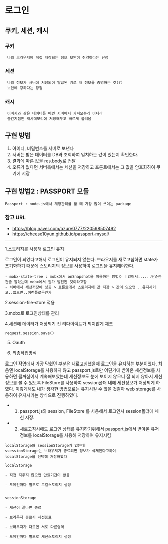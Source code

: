 # 로그인
## 쿠키, 세션, 캐시
### 쿠키
~~~
 나의 브라우저에 직접 저장되는 정보 보안이 취약하다는 단점
~~~

### 세션
~~~
 나의 정보가 서버에 저장되어 발급된 키로 내 정보를 증명하는 것(?)
 보안에 강하다는 장점
~~~

### 캐시
~~~
 이미지와 같은 데이터를 매번 서버에서 가져오는게 아니라
 중간지점인 캐시메모리에 저장해두고 빠르게 불러옴
~~~


## 구현 방법

1. 아이디, 비밀번호를 서버로 보낸다
2. 서버는 받은 데이터를 DB와 조회하여 일치하는 값이 있는지 확인한다.
3. 결과에 따른 값을 res.body로 전달 
4. 오류가 없다면 서버측에서는 세션을 저장하고 프론트에서는 그 값을 암호화하여 쿠키에 저장

## 구현 방법2 : PASSPORT 모듈
```
Passport : node.js에서 계정관리를 할 때 가장 많이 쓰이는 package

```
### 참고 URL
 - https://blog.naver.com/azure0777/220598507492
 - https://cheese10yun.github.io/passport-mysql/

----


1.스토리지를 사용해 로그인 유지

로그인이 되었다고해서 로그인이 유지되지 않는다.
브라우저를 새로고침하면 state가 초기화하기 때문에
스토리지의 정보를 사용하여 로그인을 유지해야한다. 
~~~
- mobx-state-tree : mobx에서 onSnapshot을 이용하는 방법ㅇ ㅣ있어서......단순한건줄 알았는데 mobx에서 뭔가 발전된 것이라고함
- 서버에서 세션저장에 성공 > 프론트에서 스토리지에 값 저장 > 값이 있으면 ..유지시키고..없으면..이런플로우인가
~~~

2.session-file-store 적용

3.mobx로 로그인상태를 관리

4.세션에 데이터가 저장되기 전 리다이렉트가 되지않게 체크

 `request.session.save()`

5. Oauth


6. 최종작업방식

 로그인 작업에서 가장 막혔던 부분은 새로고침했을때 로그인을 유지하는 부분이었다.
 처음엔 localStorage를 사용하지 않고 passport.js로만 어딘가에 받아온 세션정보를 사용하면 될까싶어서 계속해보았는데 세션정보도 눈에 보이지 않으니 잘 되지 않아서 세션 정보를 볼 수 있도록 FileStore를 사용하여 session폴더 내에 세션정보가 저장되게 하였다. 이렇게해도 내가 생각한 방법으로는 유지시킬 수 없을 것같아 web storage를 사용하여 유지시키는 방식으로 진행하였다.

  - 1. passport.js와 session, FileStore 를 사용해서 로그인시 session폴더에 세션 저장.
  - 2. 새로고침시에도 로그인 상태를 유지하기위해서 passport.js에서 받아온 유저 정보를 localStorage를 사용해 저장하여 유지시킴

  ```
  localStorage와 sessionStorage가 있는데
  ssessionStorage는 브라우저가 종료되면 정보가 삭제된다고하여
  localStorage를 선택해 저장하였다

localStorage 

- 직접 지우지 않으면 만료기간이 없음

- 도메인마다 별도로 로컬스토리지 생성


sessionStorage

- 세션이 끝나면 종료

- 브라우저 종료시 세션종료

- 브라우저가 다르면 서로 다른영역

- 도메인마다 별도로 세션스토리지 생성

```